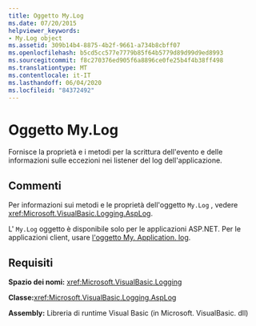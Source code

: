 ```yaml
---
title: Oggetto My.Log
ms.date: 07/20/2015
helpviewer_keywords:
- My.Log object
ms.assetid: 309b14b4-8875-4b2f-9661-a734b8cbff07
ms.openlocfilehash: b5cd5cc577e7779b85f64b5779d89d99d9ed8993
ms.sourcegitcommit: f8c270376ed905f6a8896ce0fe25b4f4b38ff498
ms.translationtype: MT
ms.contentlocale: it-IT
ms.lasthandoff: 06/04/2020
ms.locfileid: "84372492"
---
```

# <a name="mylog-object"></a>Oggetto My.Log
Fornisce la proprietà e i metodi per la scrittura dell'evento e delle informazioni sulle eccezioni nei listener del log dell'applicazione.  
  
## <a name="remarks"></a>Commenti  
 Per informazioni sui metodi e le proprietà dell'oggetto `My.Log` , vedere <xref:Microsoft.VisualBasic.Logging.AspLog>.  
  
 L' `My.Log` oggetto è disponibile solo per le applicazioni ASP.NET. Per le applicazioni client, usare [l'oggetto My. Application. log](my-application-log-object.md).  
  
## <a name="requirements"></a>Requisiti  
 **Spazio dei nomi:** <xref:Microsoft.VisualBasic.Logging>  
  
 **Classe:**<xref:Microsoft.VisualBasic.Logging.AspLog>  
  
 **Assembly:** Libreria di runtime Visual Basic (in Microsoft. VisualBasic. dll)
